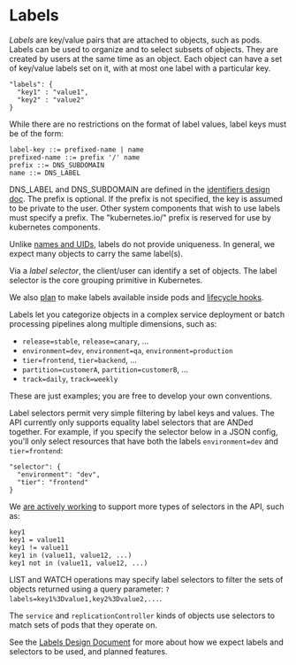 # Labels

_Labels_ are key/value pairs that are attached to objects, such as pods.
Labels can be used to organize and to select subsets of objects.  They are
created by users at the same time as an object.  Each object can have a set of
key/value labels set on it, with at most one label with a particular key. 
```
"labels": {
  "key1" : "value1",
  "key2" : "value2"
}
```

While there are no restrictions on the format of label values, label keys must be of the form:
```
label-key ::= prefixed-name | name
prefixed-name ::= prefix '/' name
prefix ::= DNS_SUBDOMAIN
name ::= DNS_LABEL
```
DNS_LABEL and DNS_SUBDOMAIN are defined in the [identifiers design doc](/docs/design/identifiers.md). The prefix is optional. If the prefix is not specified, the key is assumed to be private to the user. Other system components that wish to use labels must specify a prefix. The "kubernetes.io/" prefix is reserved for use by kubernetes components.

Unlike [names and UIDs](identifiers.md), labels do not provide uniqueness. In general, we expect many objects to carry the same label(s). 

Via a _label selector_, the client/user can identify a set of objects. The label selector is the core grouping primitive in Kubernetes. 

We also [plan](https://github.com/GoogleCloudPlatform/kubernetes/issues/560) to make labels available inside pods and [lifecycle hooks](container-environment.md).

Labels let you categorize objects in a complex service deployment or batch processing pipelines along multiple
dimensions, such as:
   - `release=stable`, `release=canary`, ...
   - `environment=dev`, `environment=qa`, `environment=production`
   - `tier=frontend`, `tier=backend`, ...
   - `partition=customerA`, `partition=customerB`, ...
   - `track=daily`, `track=weekly`

These are just examples; you are free to develop your own conventions.

Label selectors permit very simple filtering by label keys and values. The API currently only supports equality label selectors that are ANDed together. For example, if you specify the selector below in a JSON config, you'll only select resources that have both the labels `environment=dev` and `tier=frontend`:
```
"selector": {
  "environment": "dev",
  "tier": "frontend"
}
```

We [are actively working](https://github.com/GoogleCloudPlatform/kubernetes/issues/341) to support more types of selectors in the API, such as:
```
key1
key1 = value11
key1 != value11
key1 in (value11, value12, ...)
key1 not in (value11, value12, ...)
```

LIST and WATCH operations may specify label selectors to filter the sets of objects returned using a query parameter: `?labels=key1%3Dvalue1,key2%3Dvalue2,...`.

The `service` and `replicationController` kinds of objects use selectors to match sets of pods that they operate on.

See the [Labels Design Document](./design/labels.md) for more about how we expect labels and selectors to be used, and planned features.
